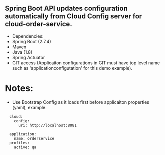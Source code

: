 ## Spring Boot API updates configuration automatically from Cloud Config server for cloud-order-service.
- Dependencies:
- Spring Boot (2.7.4)
- Maven 
- Java (1.8) 
- Spring Actuator
- GIT access (Applicaiton configurations in GIT must have top level name such as 'applicationconfigutation' for this demo example).

# Notes:
- Use Bootstrap Config as it loads first before applicaiton properties (yaml), example:
```spring:
  cloud:
    config:
      uri: http://localhost:8081
        
  application:
    name: orderservice
  profiles:
    active: qa
```
 